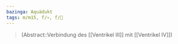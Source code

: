 ```yaml
---
bazinga: Aquädukt
tags: m/m15, f/💀, f/🧠
---
```

> (Abstract::Verbindung des [[Ventrikel III]] mit [[Ventrikel IV]])